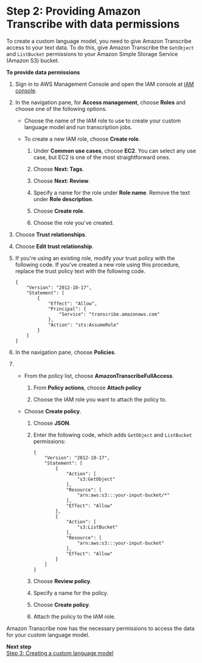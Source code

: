 # Step 2: Providing Amazon Transcribe with data permissions<a name="training-data-permissions"></a>

To create a custom language model, you need to give Amazon Transcribe access to your text data\. To do this, give Amazon Transcribe the `GetObject` and `ListBucket` permissions to your Amazon Simple Storage Service \(Amazon S3\) bucket\.

**To provide data permissions**

1. Sign in to AWS Management Console and open the IAM console at [IAM console](https://console.aws.amazon.com/iam/)\.

1. In the navigation pane, for **Access management**, choose **Roles** and choose one of the following options\.
   + Choose the name of the IAM role to use to create your custom language model and run transcription jobs\.
   + To create a new IAM role, choose **Create role**\.

     1. Under **Common use cases**, choose **EC2**\. You can select any use case, but EC2 is one of the most straightforward ones\.

     1. Choose **Next: Tags**\.

     1. Choose **Next: Review**\.

     1. Specify a name for the role under **Role name**\. Remove the text under **Role description**\.

     1. Choose **Create role**\.

     1. Choose the role you've created\.

1. Choose **Trust relationships**\.

1. Choose **Edit trust relationship**\.

1. If you're using an existing role, modify your trust policy with the following code\. If you've created a new role using this procedure, replace the trust policy text with the following code\. 

   ```
   {
       "Version": "2012-10-17",
       "Statement": [
           {
               "Effect": "Allow",
               "Principal": {
                   "Service": "transcribe.amazonaws.com"
               },
               "Action": "sts:AssumeRole"
           }
       ]
   }
   ```

1. In the navigation pane, choose **Policies**\.

1. 
   + From the policy list, choose **AmazonTranscribeFullAccess**\.

     1. From **Policy actions**, choose **Attach policy**

     1. Choose the IAM role you want to attach the policy to\.
   + Choose **Create policy**\.

     1. Choose **JSON**\.

     1. Enter the following code, which adds `GetObject` and `ListBucket` permissions:

        ```
        {
            "Version": "2012-10-17",
            "Statement": [
                {
                    "Action": [
                        "s3:GetObject"
                    ],
                    "Resource": [
                        "arn:aws:s3:::your-input-bucket/*"
                    ],
                    "Effect": "Allow"
                },
                {
                    "Action": [
                        "s3:ListBucket"
                    ],
                    "Resource": [
                        "arn:aws:s3:::your-input-bucket"
                    ],
                    "Effect": "Allow"
                }
            ]
        }
        ```

     1. Choose **Review policy**\.

     1. Specify a name for the policy\.

     1. Choose **Create policy**\.

     1. Attach the policy to the IAM role\.

Amazon Transcribe now has the necessary permissions to access the data for your custom language model\.

**Next step**  
[Step 3: Creating a custom language model](create-custom-language-model.md)